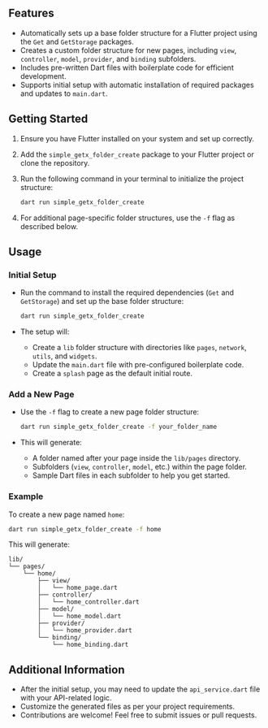 

## Features

- Automatically sets up a base folder structure for a Flutter project using the `Get` and `GetStorage` packages.
- Creates a custom folder structure for new pages, including `view`, `controller`, `model`, `provider`, and `binding` subfolders.
- Includes pre-written Dart files with boilerplate code for efficient development.
- Supports initial setup with automatic installation of required packages and updates to `main.dart`.

## Getting Started

1. Ensure you have Flutter installed on your system and set up correctly.
2. Add the `simple_getx_folder_create` package to your Flutter project or clone the repository.
3. Run the following command in your terminal to initialize the project structure:

   ```bash
   dart run simple_getx_folder_create
   ```

4. For additional page-specific folder structures, use the `-f` flag as described below.

## Usage

### Initial Setup

- Run the command to install the required dependencies (`Get` and `GetStorage`) and set up the base folder structure:

   ```bash
   dart run simple_getx_folder_create
   ```

- The setup will:
  - Create a `lib` folder structure with directories like `pages`, `network`, `utils`, and `widgets`.
  - Update the `main.dart` file with pre-configured boilerplate code.
  - Create a `splash` page as the default initial route.

### Add a New Page

- Use the `-f` flag to create a new page folder structure:

   ```bash
   dart run simple_getx_folder_create -f your_folder_name
   ```

- This will generate:
  - A folder named after your page inside the `lib/pages` directory.
  - Subfolders (`view`, `controller`, `model`, etc.) within the page folder.
  - Sample Dart files in each subfolder to help you get started.

### Example

To create a new page named `home`:

```bash
dart run simple_getx_folder_create -f home
```

This will generate:

```
lib/
└── pages/
    └── home/
        ├── view/
        │   └── home_page.dart
        ├── controller/
        │   └── home_controller.dart
        ├── model/
        │   └── home_model.dart
        ├── provider/
        │   └── home_provider.dart
        └── binding/
            └── home_binding.dart
```

## Additional Information

- After the initial setup, you may need to update the `api_service.dart` file with your API-related logic.
- Customize the generated files as per your project requirements.
- Contributions are welcome! Feel free to submit issues or pull requests.
